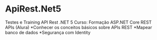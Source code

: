 # ApiRest.Net5
Testes e Training API Rest .NET 5
Curso: Formação ASP.NET Core REST APIs (Alura)
*Conhecer os conceitos básicos sobre APIs REST
*Mapear banco de dados
*Segurança com Identity
